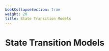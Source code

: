 ```yaml
---
bookCollapseSection: true
weight: 20
title: State Transition Models
---
```


# State Transition Models
